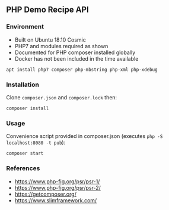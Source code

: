 ## PHP Demo Recipe API

### Environment

- Built on Ubuntu 18.10 Cosmic
- PHP7 and modules required as shown
- Documented for PHP composer installed globally
- Docker has not been included in the time available

`apt install php7 composer php-mbstring php-xml php-xdebug`

### Installation

Clone `composer.json` and `composer.lock` then:

    composer install

### Usage

Convenience script provided in composer.json
(executes `php -S localhost:8080 -t pub`):

    composer start

### References

- https://www.php-fig.org/psr/psr-1/
- https://www.php-fig.org/psr/psr-2/
- https://getcomposer.org/
- https://www.slimframework.com/


